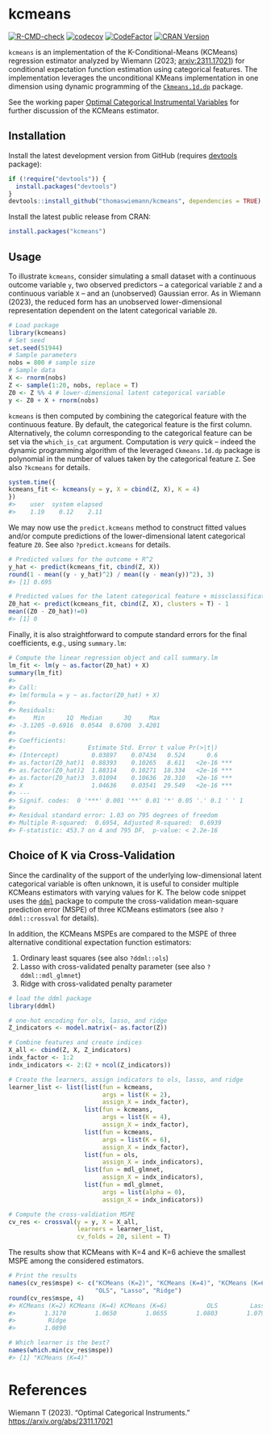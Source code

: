 
<!-- README.md is generated from README.Rmd. Please edit that file -->

# kcmeans

<!-- badges: start -->

[![R-CMD-check](https://github.com/thomaswiemann/kcmeans/actions/workflows/R-CMD-check.yaml/badge.svg)](https://github.com/thomaswiemann/kcmeans/actions/workflows/R-CMD-check.yaml)
[![codecov](https://codecov.io/gh/thomaswiemann/kcmeans/graph/badge.svg?token=1U0XDRMKEP)](https://app.codecov.io/gh/thomaswiemann/kcmeans)
[![CodeFactor](https://www.codefactor.io/repository/github/thomaswiemann/kcmeans/badge)](https://www.codefactor.io/repository/github/thomaswiemann/kcmeans)
[![CRAN
Version](https://www.r-pkg.org/badges/version/kcmeans)](https://cran.r-project.org/package=kcmeans)
<!-- badges: end -->

`kcmeans` is an implementation of the K-Conditional-Means (KCMeans)
regression estimator analyzed by Wiemann (2023;
[arxiv:2311.17021](https://arxiv.org/abs/2311.17021)) for conditional
expectation function estimation using categorical features. The
implementation leverages the unconditional KMeans implementation in one
dimension using dynamic programming of the
[`Ckmeans.1d.dp`](https://CRAN.R-project.org/package=Ckmeans.1d.dp)
package.

See the working paper [Optimal Categorical Instrumental
Variables](https://arxiv.org/abs/2311.17021) for further discussion of
the KCMeans estimator.

## Installation

Install the latest development version from GitHub (requires
[devtools](https://github.com/r-lib/devtools) package):

``` r
if (!require("devtools")) {
  install.packages("devtools")
}
devtools::install_github("thomaswiemann/kcmeans", dependencies = TRUE)
```

Install the latest public release from CRAN:

``` r
install.packages("kcmeans")
```

## Usage

To illustrate `kcmeans`, consider simulating a small dataset with a
continuous outcome variable `y`, two observed predictors – a categorical
variable `Z` and a continuous variable `X` – and an (unobserved)
Gaussian error. As in Wiemann (2023), the reduced form has an unobserved
lower-dimensional representation dependent on the latent categorical
variable `Z0`.

``` r
# Load package
library(kcmeans)
# Set seed
set.seed(51944)
# Sample parameters
nobs = 800 # sample size
# Sample data
X <- rnorm(nobs)
Z <- sample(1:20, nobs, replace = T)
Z0 <- Z %% 4 # lower-dimensional latent categorical variable
y <- Z0 + X + rnorm(nobs)
```

`kcmeans` is then computed by combining the categorical feature with the
continuous feature. By default, the categorical feature is the first
column. Alternatively, the column corresponding to the categorical
feature can be set via the `which_is_cat` argument. Computation is
*very* quick – indeed the dynamic programming algorithm of the leveraged
`Ckmeans.1d.dp` package is polynomial in the number of values taken by
the categorical feature `Z`. See also `?kcmeans` for details.

``` r
system.time({
kcmeans_fit <- kcmeans(y = y, X = cbind(Z, X), K = 4)
})
#>    user  system elapsed 
#>    1.19    0.12    2.11
```

We may now use the `predict.kcmeans` method to construct fitted values
and/or compute predictions of the lower-dimensional latent categorical
feature `Z0`. See also `?predict.kcmeans` for details.

``` r
# Predicted values for the outcome + R^2
y_hat <- predict(kcmeans_fit, cbind(Z, X))
round(1 - mean((y - y_hat)^2) / mean((y - mean(y))^2), 3)
#> [1] 0.695

# Predicted values for the latent categorical feature + missclassification rate
Z0_hat <- predict(kcmeans_fit, cbind(Z, X), clusters = T) - 1
mean((Z0 - Z0_hat)!=0)
#> [1] 0
```

Finally, it is also straightforward to compute standard errors for the
final coefficients, e.g., using `summary.lm`:

``` r
# Compute the linear regression object and call summary.lm
lm_fit <- lm(y ~ as.factor(Z0_hat) + X)
summary(lm_fit)
#> 
#> Call:
#> lm(formula = y ~ as.factor(Z0_hat) + X)
#> 
#> Residuals:
#>     Min      1Q  Median      3Q     Max 
#> -3.1205 -0.6916  0.0544  0.6700  3.4201 
#> 
#> Coefficients:
#>                    Estimate Std. Error t value Pr(>|t|)    
#> (Intercept)         0.03897    0.07434   0.524      0.6    
#> as.factor(Z0_hat)1  0.88393    0.10265   8.611   <2e-16 ***
#> as.factor(Z0_hat)2  1.88314    0.10271  18.334   <2e-16 ***
#> as.factor(Z0_hat)3  3.01094    0.10636  28.310   <2e-16 ***
#> X                   1.04636    0.03541  29.549   <2e-16 ***
#> ---
#> Signif. codes:  0 '***' 0.001 '**' 0.01 '*' 0.05 '.' 0.1 ' ' 1
#> 
#> Residual standard error: 1.03 on 795 degrees of freedom
#> Multiple R-squared:  0.6954, Adjusted R-squared:  0.6939 
#> F-statistic: 453.7 on 4 and 795 DF,  p-value: < 2.2e-16
```

## Choice of K via Cross-Validation

Since the cardinality of the support of the underlying low-dimensional
latent categorical variable is often unknown, it is useful to consider
multiple KCMeans estimators with varying values for K. The below code
snippet uses the [`ddml`](https://thomaswiemann.com/ddml/) package to
compute the cross-validation mean-square prediction error (MSPE) of
three KCMeans estimators (see also `?ddml::crossval` for details).

In addition, the KCMeans MSPEs are compared to the MSPE of three
alternative conditional expectation function estimators:

1.  Ordinary least squares (see also `?ddml::ols`)
2.  Lasso with cross-validated penalty parameter (see also
    `?ddml::mdl_glmnet`)
3.  Ridge with cross-validated penalty parameter

``` r
# load the ddml package
library(ddml)

# one-hot encoding for ols, lasso, and ridge
Z_indicators <- model.matrix(~ as.factor(Z)) 

# Combine features and create indices
X_all <- cbind(Z, X, Z_indicators)
indx_factor <- 1:2
indx_indicators <- 2:(2 + ncol(Z_indicators))

# Create the learners, assign indicators to ols, lasso, and ridge
learner_list <- list(list(fun = kcmeans,
                          args = list(K = 2),
                          assign_X = indx_factor),
                     list(fun = kcmeans,
                          args = list(K = 4),
                          assign_X = indx_factor),
                     list(fun = kcmeans,
                          args = list(K = 6),
                          assign_X = indx_factor),
                     list(fun = ols,
                          assign_X = indx_indicators),
                     list(fun = mdl_glmnet,
                          assign_X = indx_indicators),
                     list(fun = mdl_glmnet,
                          args = list(alpha = 0),
                          assign_X = indx_indicators))

# Compute the cross-valdiation MSPE
cv_res <- crossval(y = y, X = X_all, 
                   learners = learner_list, 
                   cv_folds = 20, silent = T)
```

The results show that KCMeans with K=4 and K=6 achieve the smallest MSPE
among the considered estimators.

``` r
# Print the results
names(cv_res$mspe) <- c("KCMeans (K=2)", "KCMeans (K=4)", "KCMeans (K=6)",
                        "OLS", "Lasso", "Ridge")
round(cv_res$mspe, 4)
#> KCMeans (K=2) KCMeans (K=4) KCMeans (K=6)           OLS         Lasso 
#>        1.3170        1.0650        1.0655        1.0803        1.0797 
#>         Ridge 
#>        1.0890

# Which learner is the best?
names(which.min(cv_res$mspe))
#> [1] "KCMeans (K=4)"
```

# References

Wiemann T (2023). “Optimal Categorical Instruments.”
<https://arxiv.org/abs/2311.17021>
